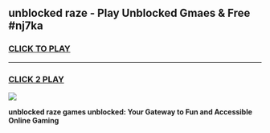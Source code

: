 
## unblocked raze - Play Unblocked Gmaes & Free #nj7ka
<h3>
<a href="https://news.freeplayer.one?title=unblocked_raze&ref=24F">CLICK TO PLAY</a></h3>
<hr>

<h3>
<a href="https://news.freeplayer.one?title=unblocked_raze&ref=24F">CLICK 2 PLAY</a>
  
</h3>

<a href="https://news.freeplayer.one?title=unblocked_raze&ref=24F/"><img src="https://clearcache.store/games.png"></a>


**unblocked raze games unblocked: Your Gateway to Fun and Accessible Online Gaming**
